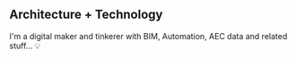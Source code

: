 ## Architecture + Technology 

I'm a digital maker and tinkerer with BIM, Automation, AEC data and related stuff... :bulb:
